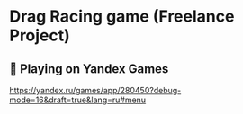 # Drag Racing game (Freelance Project)

## 🔗 Playing on Yandex Games
https://yandex.ru/games/app/280450?debug-mode=16&draft=true&lang=ru#menu
